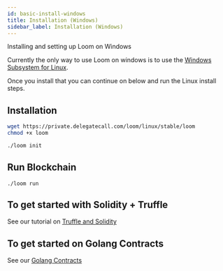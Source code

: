 ```yaml
---
id: basic-install-windows
title: Installation (Windows)
sidebar_label: Installation (Windows)
---
```

Installing and setting up Loom on Windows

Currently the only way to use Loom on windows is to use the   [Windows Subsystem for Linux](https://docs.microsoft.com/en-us/windows/wsl/install-win10).

Once you install that you can continue on below and run the Linux install steps.

## Installation

```bash
wget https://private.delegatecall.com/loom/linux/stable/loom
chmod +x loom

./loom init
```

## Run Blockchain
```
./loom run
```


## To get started with Solidity + Truffle

See our tutorial on [Truffle and Solidity](truffle-deploy.html)


## To get started on Golang Contracts 

See our [Golang Contracts](prereqs.html)